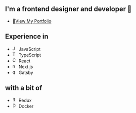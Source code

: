 ## I'm a frontend designer and developer 👋
- 🌭[View My Portfolio](https://www.nickdc.dev)

## Experience in
- <img src="https://cdn.jsdelivr.net/gh/devicons/devicon/icons/javascript/javascript-original.svg" width="16" alt="JS" /> JavaScript
- <img src="https://cdn.jsdelivr.net/gh/devicons/devicon/icons/typescript/typescript-original.svg" width="16" alt="TS" /> TypeScript
- <img src="https://cdn.jsdelivr.net/gh/devicons/devicon/icons/react/react-original.svg" width="16" alt="CRA" /> React
- <img src="https://cdn.jsdelivr.net/gh/devicons/devicon/icons/nextjs/nextjs-original.svg" width="16" alt="nextjs" /> Next.js
- <img src="https://cdn.jsdelivr.net/gh/devicons/devicon/icons/gatsby/gatsby-plain.svg" width="16" alt="gatsby" /> Gatsby

## with a bit of
- <img src="https://cdn.jsdelivr.net/gh/devicons/devicon/icons/redux/redux-original.svg" width="16" alt="Redux" /> Redux
- <img src="https://cdn.jsdelivr.net/npm/react-devicon@0.1.9/docker/plain/DockerPlain.svg" width="16" alt="Docker" /> Docker

<!-- 
Icons
https://cdn.jsdelivr.net/npm/react-devicon@0.1.9/typescript/original/TypescriptOriginal.svg
https://cdn.jsdelivr.net/npm/react-devicon@0.1.9/docker/plain/DockerPlain.svg
https://cdn.jsdelivr.net/npm/react-devicon@0.1.9/npm/original-wordmark/NpmOriginalWordmark.svg
https://cdn.jsdelivr.net/npm/react-devicon@0.1.9/visualstudio/plain/VisualstudioPlain.svg

<!--

- <img src="https://cdn.jsdelivr.net/gh/devicons/devicon/icons/dotnetcore/dotnetcore-original.svg" width="16" alt="dotnetcore" /> .NET Core


## Learning
- <img src="https://cdn.jsdelivr.net/gh/devicons/devicon/icons/python/python-original.svg" width="16" alt="python" /> Python
- <img src="https://cdn.jsdelivr.net/gh/devicons/devicon/icons/go/go-original.svg" width="16" alt="go" /> Go -->
